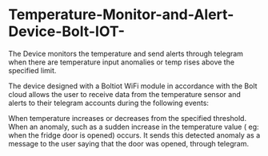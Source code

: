 # Temperature-Monitor-and-Alert-Device-Bolt-IOT-
The Device monitors the temperature and send alerts through telegram when there are temperature input anomalies or temp rises above the specified limit.

The device designed with a Boltiot WiFi module in accordance with the Bolt cloud allows the user to receive data from the temperature sensor and alerts to their telegram accounts during the following events:

When temperature increases or decreases from the specified threshold.
When an anomaly, such as a sudden increase in the temperature value ( eg: when the fridge door is opened) occurs. It sends this detected anomaly as a message to the user saying that the door was opened, through telegram.
